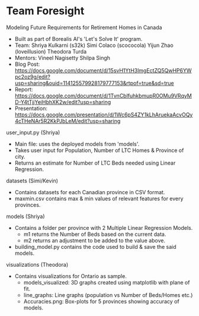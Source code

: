 # Team Foresight
Modeling Future Requirements for Retirement Homes in Canada

- Built as part of Borealis AI's 'Let's Solve It' program.
- Team: Shriya Kulkarni (s32k)
        Simi Colaco (scococola)
        Yijun Zhao (loveillusion)
        Theodora Turda
- Mentors: Vineel Nagisetty
           Shilpa Singh
- Blog Post: https://docs.google.com/document/d/15svH1YtH3lmgEctZQ5QwHP6YWpc2oz9g/edit?usp=sharing&ouid=114125579928179777153&rtpof=true&sd=true
- Report: https://docs.google.com/document/d/1TvnCblfuhkbmupR0OMu9VRqyMD-Y4tTjjYeiHbhXK2w/edit?usp=sharing
- Presentation: https://docs.google.com/presentation/d/1Wc6pS4ZY1kLhAruekaAcvOQy4cTHeNAr5R2KkPJbLeM/edit?usp=sharing


user_input.py (Shriya)
- Main file: uses the deployed models from 'models'.
- Takes user input for Population, Number of LTC Homes & Province of city.
- Returns an estimate for Number of LTC Beds needed using Linear Regression.

datasets (Simi/Kevin)
- Contains datasets for each Canadian province in CSV format.
- maxmin.csv contains max & min values of relevant features for every provinces.

models (Shriya)
- Contains a folder per province with 2 Multiple Linear Regression Models.
  - m1 returns the Number of Beds based on the current data.
  - m2 returns an adjustment to be added to the value above.
- building_model.py contains the code used to build & save the said models.

visualizations (Theodora)
- Contains visualizations for Ontario as sample.
  - models_visualized: 3D graphs created using matplotlib with plane of fit.
  - line_graphs: Line graphs (population vs Number of Beds/Homes etc.)
  - Accuracies.png: Box-plots for 5 provinces showing accuracy of models.
